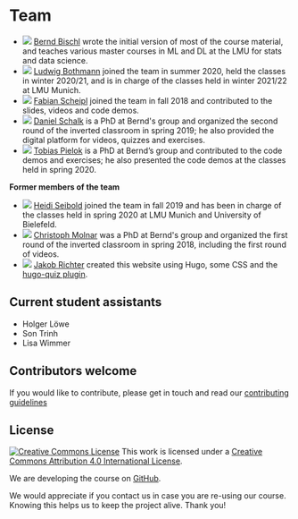 # Team

- ![](https://www.slds.stat.uni-muenchen.de/images/bernd.jpg) [Bernd Bischl](https://www.compstat.statistik.uni-muenchen.de/people/bischl/) 
  wrote the initial version of most of the course material, and teaches various master courses in ML and DL at the LMU for stats and data science.
- ![](https://www.slds.stat.uni-muenchen.de/images/ludwig.jpg) [Ludwig Bothmann](https://www.compstat.statistik.uni-muenchen.de/people/bothmann/) 
  joined the team in summer 2020, held the classes in winter 2020/21, and is in charge of the classes held in winter 2021/22 at LMU Munich.
- ![](https://www.biostat.statistik.uni-muenchen.de/bilder/fscheipl.png) [Fabian Scheipl](https://www.biostat.statistik.uni-muenchen.de/personen/mitarbeiter/scheipl/index.html) 
  joined the team in fall 2018 and contributed to the slides, videos and code demos.
- ![](https://avatars.githubusercontent.com/u/20367117?v=4) [Daniel Schalk](https://www.compstat.statistik.uni-muenchen.de/people/schalk) 
  is a PhD at Bernd's group and organized the second round of the inverted classroom in spring 2019; he also provided the digital platform for videos, quizzes and exercises. 
- ![](https://www.slds.stat.uni-muenchen.de/images/tobias_pielok.jpg) [Tobias Pielok](https://www.slds.stat.uni-muenchen.de/people/pielok/) 
  is a PhD at Bernd’s group and contributed to the code demos and exercises; he also presented the code demos at the classes held in spring 2020.

**Former members of the team**
- ![](https://avatars.githubusercontent.com/u/14146757?v=4) [Heidi Seibold](https://www.compstat.statistik.uni-muenchen.de/people/seibold) joined the team in fall 2019 and has been in charge of the classes held in spring 2020 at LMU Munich and University of Bielefeld.
- ![](https://avatars.githubusercontent.com/u/1632100?v=4) [Christoph Molnar](https://www.compstat.statistik.uni-muenchen.de/people/molnar) 
  was a PhD at Bernd's group and organized the first round of the inverted classroom in spring 2018, including the first round of videos. 
- ![](https://avatars.githubusercontent.com/u/1888623?v=4) [Jakob Richter](https://jakob-r.de/)
  created this website using Hugo, some CSS and the [hugo-quiz plugin](https://github.com/bonartm/hugo-quiz).

## Current student assistants

- Holger Löwe
- Son Trinh
- Lisa Wimmer


## Contributors welcome

If you would like to contribute, please get in touch and read our 
[contributing guidelines](../CONTRIBUTING.md)


## License
[![Creative Commons License](https://i.creativecommons.org/l/by/4.0/88x31.png)](http://creativecommons.org/licenses/by/4.0/)
This work is licensed under a [Creative Commons Attribution 4.0 International License](http://creativecommons.org/licenses/by/4.0/).

We are developing the course on [GitHub](https://github.com/compstat-lmu/lecture_i2ml).

We would appreciate if you contact us in case you are re-using our course.
Knowing this helps us to keep the project alive. Thank you!
